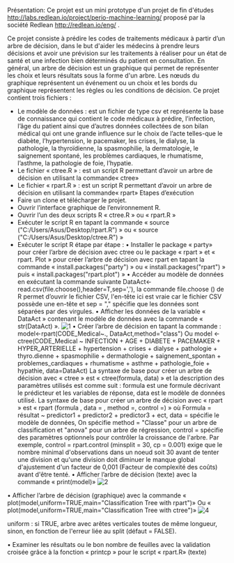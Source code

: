 Présentation:
Ce projet est un mini prototype d'un projet de fin d'études http://labs.redlean.io/project/perio-machine-learning/ proposé par la société Redlean http://redlean.io/eng/ .

Ce projet consiste à prédire les codes de traitements médicaux à partir d’un arbre de décision, dans le but d'aider les médecins à prendre leurs décisions et avoir une prévision sur les traitements à réaliser pour un état de santé et une infection bien déterminés du patient en consultation.
En général, un arbre de décision est un graphique qui permet de représenter les choix et leurs résultats sous la forme d'un arbre. Les nœuds du graphique représentent un événement ou un choix et les bords du graphique représentent les règles ou les conditions de décision. 
 Ce projet contient trois fichiers :
-	Le modèle de données : est un fichier de type csv et représente la  base de connaissance qui contient le code médicaux à prédire, l’infection, l’âge du patient ainsi que d’autres données collectées de son bilan médical qui ont une grande influence sur le choix de l’acte telles-que le diabète, l’hypertension, le pacemaker, les crises, le dialyse, la pathologie, la thyroïdienne, la spasmophilie, la dermatologie, le saignement spontané, les problèmes cardiaques, le rhumatisme, l’asthme, la pathologie de foie, l’hypatie.
-	Le fichier « ctree.R » : est un script R permettant d’avoir un arbre de décision en utilisant la commande« ctree»
-	Le fichier « rpart.R » : est un script R permettant d’avoir un arbre de décision en utilisant  la commande« rpart»
Etapes d’exécution
-	Faire un clone et télécharger le projet.
-	Ouvrir l’interface graphique de l’environnement R.
-	Ouvrir l’un des deux scripts R « ctree.R » ou « rpart.R »
-	Exécuter le script R en tapant la commande « source ("C:/Users/Asus/Desktop/rpart.R") » ou « source ("C:/Users/Asus/Desktop/ctree.R") »
-	 Exécuter le script R étape par étape :
•	Installer le package « party» pour créer l’arbre de décision avec ctree ou le package « rpart » et « rpart. Plot » pour créer l’arbre de décision avec rpart en tapant la commande « install.packages("party") » ou « install.packages("rpart") » puis « install.packages("rpart.plot") »
•	Accéder au modèle de données en exécutant la commande suivante DataAct<-read.csv(file.choose(),header=T,sep=','), la commande file.choose () de R permet d’ouvrir le fichier CSV, l'en-tête ici est vraie car le fichier CSV possède une en-tête et sep = "," spécifie que les données sont séparées par des virgules.
•	Afficher les données de la variable « DataAct » contenant le modèle de données avec la commande « str(DataAct) ».
![1](https://user-images.githubusercontent.com/29728117/27640810-1f411204-5c12-11e7-8544-ad08c3571c88.PNG)
•	Créer l’arbre de décision en tapant la commande :
model<-rpart(CODE_Medical~., DataAct,method="class") 
Ou 
model <- ctree(CODE_Medical ~ INFECTION + AGE + DIABETE + PACEMAKER + HYPER_ARTERIELLE + hypertension + crises + dialyse + pathologie + thyro.dienne + spasmophilie + dermathologie + saignement_spontan + problemes_cardiaques + rhumatisme + asthme + pathologie_foie + hypathie, data=DataAct) 
La syntaxe de base pour créer un arbre de décision avec « ctree » est 
« ctree(formula, data) » et la description des paramètres utilisés  est comme suit : formula est une formule décrivant le prédicteur et les variables de réponse, data est le modèle de données utilisé.
La syntaxe de base pour créer un arbre de décision avec « rpart » est « rpart (formula , data = , method =, control =) » où Formula = résultat ~ predictor1 + predictor2 + predictor3 + ect, data = spécifie le modèle de données, On spécifie method = "Classe" pour un arbre de classification et "anova" pour un arbre de régression,  control = spécifie des paramètres optionnels pour contrôler la croissance de l'arbre. Par exemple, control = rpart.control (minsplit = 30, cp = 0.001) exige que le nombre minimal d'observations dans un noeud soit 30 avant de tenter une division et qu'une division doit diminuer le manque global d'ajustement d'un facteur de 0,001 (Facteur de complexité des coûts) avant d'être tenté.
•	Afficher l’arbre de décision (texte) avec la commande « print(model)»
![2](https://user-images.githubusercontent.com/29728117/27641152-f7b8238e-5c12-11e7-872b-8adf66df7032.PNG)

•	Afficher l’arbre de décision (graphique) avec la commande « plot(model,uniform=TRUE,main="Classification Tree with rpart")»
Ou « plot(model,uniform=TRUE,main="Classification Tree with ctree")»
![4](https://user-images.githubusercontent.com/29728117/27641401-986b40b8-5c13-11e7-8b12-60ec601eb4d4.PNG)

uniform : si TRUE, arbre avec arêtes verticales toutes de même longueur, sinon, en fonction de l'erreur liée au split (défaut = FALSE).

•	Examiner les résultats ou le bon nombre de feuilles avec la validation croisée grâce à la fonction « printcp »  pour le script « rpart.R» (texte)

